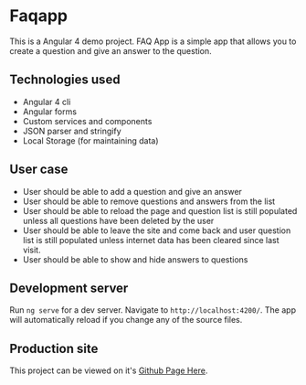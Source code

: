 # Faqapp

This is a Angular 4 demo project. FAQ App is a simple app that allows you to create a question and give an answer to the question.

## Technologies used
* Angular 4 cli
* Angular forms
* Custom services and components
* JSON parser and stringify
* Local Storage (for maintaining data)

## User case
* User should be able to add a question and give an answer
* User should be able to remove questions and answers from the list
* User should be able to reload the page and question list is still populated unless all questions have been deleted by the user
* User should be able to leave the site and come back and user question list is still populated unless internet data has been cleared since last visit.
* User should be able to show and hide answers to questions

## Development server

Run `ng serve` for a dev server. Navigate to `http://localhost:4200/`. The app will automatically reload if you change any of the source files.

## Production site
This project can be viewed on it's [Github Page Here](https://ljcraft12.github.io/FAQApp).
